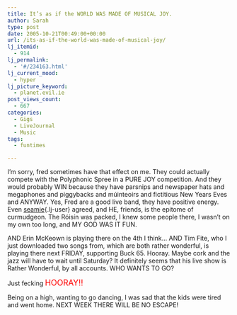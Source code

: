 ```yaml
---
title: It’s as if the WORLD WAS MADE OF MUSICAL JOY.
author: Sarah
type: post
date: 2005-10-21T00:49:00+00:00
url: /its-as-if-the-world-was-made-of-musical-joy/
lj_itemid:
  - 914
lj_permalink:
  - '#/234163.html'
lj_current_mood:
  - hyper
lj_picture_keyword:
  - planet.evil.ie
post_views_count:
  - 667
categories:
  - Gigs
  - LiveJournal
  - Music
tags:
  - funtimes

---
```

I&#8217;m sorry, fred sometimes have that effect on me. They could actually compete with the Polyphonic Spree in a PURE JOY competition. And they would probably WIN because they have parsnips and newspaper hats and megaphones and piggybacks and múinteoirs and fictitious New Years Eves and ANYWAY. Yes, Fred are a good live band, they have positive energy. Even [seamie][1]{.lj-user} agreed, and HE, friends, is the epitome of curmudgeon. The Róisín was packed, I knew some people there, I wasn&#8217;t on my own too long, and MY GOD WAS IT FUN.

AND Erin McKeown is playing there on the 4th I think&#8230; AND Tim Fite, who I just downloaded two songs from, which are both rather wonderful, is playing there next FRIDAY, supporting Buck 65. Hooray. Maybe cork and the jazz will have to wait until Saturday? It definitely seems that his live show is Rather Wonderful, by all accounts. WHO WANTS TO GO?

Just fecking <span style="color: red; font-size: large;">HOORAY!!</span>

Being on a high, wanting to go dancing, I was sad that the kids were tired and went home. NEXT WEEK THERE WILL BE NO ESCAPE!

 [1]: http://seamie.livejournal.com/